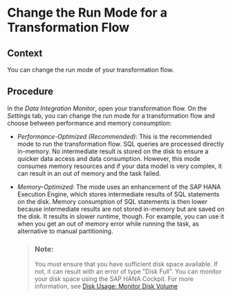 <!-- loiof7da0290f5084e3db17c65b3d7c3140a -->

# Change the Run Mode for a Transformation Flow



## Context

You can change the run mode of your transformation flow.



## Procedure

In the *Data Integration Monitor*, open your transformation flow. On the *Settings* tab, you can change the run mode for a transformation flow and choose between performance and memory consumption:

-   *Performance-Optimized \(Recommended\)*: This is the recommended mode to run the transformation flow. SQL queries are processed directly in-memory. No intermediate result is stored on the disk to ensure a quicker data access and data consumption. However, this mode consumes memory resources and if your data model is very complex, it can result in an out of memory and the task failed.
-   *Memory-Optimized*: The mode uses an enhancement of the SAP HANA Execution Engine, which stores intermediate results of SQL statements on the disk. Memory consumption of SQL statements is then lower because intermediate results are not stored in-memory but are saved on the disk. It results in slower runtime, though. For example, you can use it when you get an out of memory error while running the task, as alternative to manual partitioning. 

    > ### Note:  
    > You must ensure that you have sufficient disk space available. If not, it can result with an error of type "Disk Full". You can monitor your disk space using the SAP HANA Cockpit. For more information, see [Disk Usage: Monitor Disk Volume](https://help.sap.com/docs/SAP_HANA_COCKPIT/afa922439b204e9caf22c78b6b69e4f2/5c947a6a2f0f4c3b95a9628d4441bd18.html?locale=en-US&version=2.16.0.0) 


